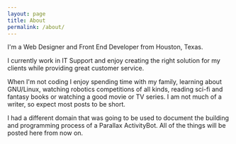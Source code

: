 ```yaml
---
layout: page
title: About
permalink: /about/
---
```



I'm a Web Designer and Front End Developer from Houston, Texas.

I currently work in IT Support and enjoy creating the right solution for my clients while providing great customer service.

When I'm not coding I enjoy spending time with my family, learning about GNU/Linux, watching robotics competitions of all kinds, reading sci-fi and fantasy books or watching a good movie or TV series.  I am not much of a writer, so expect most posts to be short.

I had a different domain that was going to be used to document the building and programming process of a Parallax ActivityBot.  All of the things will be posted here from now on. 
